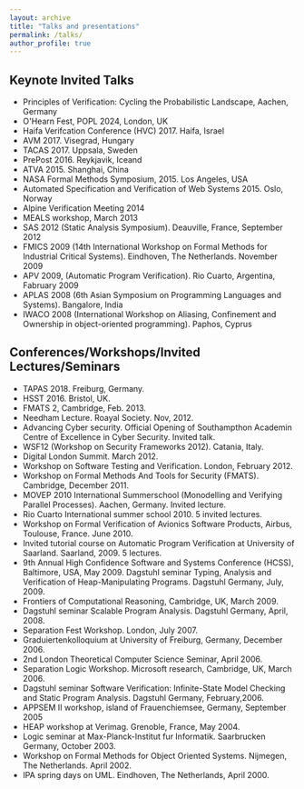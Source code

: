 ```yaml
---
layout: archive
title: "Talks and presentations"
permalink: /talks/
author_profile: true
---
```



## Keynote Invited Talks
* Principles of Verification: Cycling the Probabilistic Landscape, Aachen, Germany
* O'Hearn Fest, POPL 2024, London, UK
* Haifa Verifcation Conference (HVC) 2017. Haifa, Israel
* AVM 2017. Visegrad, Hungary
* TACAS 2017. Uppsala, Sweden 
* PrePost 2016. Reykjavik, Iceand 
* ATVA 2015. Shanghai, China
* NASA Formal Methods Symposium, 2015. Los Angeles, USA
* Automated Specification and Verification of Web Systems 2015. Oslo, Norway
* Alpine Verification Meeting 2014
* MEALS workshop, March 2013
* SAS 2012 (Static Analysis Symposium). Deauville, France, September 2012
* FMICS 2009 (14th International Workshop on Formal Methods for Industrial Critical
Systems). Eindhoven, The Netherlands. November 2009
* APV 2009, (Automatic Program Verification). Rio Cuarto, Argentina, Fabruary 2009
* APLAS 2008 (6th Asian Symposium on Programming Languages and Systems). Bangalore, India
* IWACO 2008 (International Workshop on Aliasing, Confinement and Ownership in
object-oriented programming). Paphos, Cyprus



## Conferences/Workshops/Invited Lectures/Seminars
* TAPAS 2018. Freiburg, Germany.
* HSST 2016. Bristol, UK.
* FMATS 2, Cambridge, Feb. 2013.
* Needham Lecture. Roayal Society. Nov, 2012.
* Advancing Cyber security. Official Opening of Southampthon Academin Centre of Excellence in Cyber Security. Invited talk.
* WSF12 (Workshop on Security Frameworks 2012). Catania, Italy.
* Digital London Summit. March 2012.
* Workshop on Software Testing and Verification. London, February 2012.
* Workshop on Formal Methods And Tools for Security (FMATS). Cambridge, December 2011.
* MOVEP 2010 International Summerschool (Monodelling and Verifying Parallel Processes). Aachen, Germany. Invited lecture.
* Rio Cuarto International summer school 2010. 5 invited lectures.
* Workshop on Formal Verification of Avionics Software Products, Airbus, Toulouse,
France. June 2010.
* Invited tutorial course on Automatic Program Verification at University of Saarland.
Saarland, 2009. 5 lectures.
* 9th Annual High Confidence Software and Systems Conference (HCSS), Baltimore, USA, May 2009.
Dagstuhl seminar Typing, Analysis and Verification of Heap-Manipulating Programs. Dagstuhl Germany, July, 2009.
* Frontiers of Computational Reasoning, Cambridge, UK, March 2009.
* Dagstuhl seminar Scalable Program Analysis. Dagstuhl Germany, April, 2008.
* Separation Fest Workshop. London, July 2007.
* Graduiertenkolloquium at University of Freiburg, Germany, December 2006.
* 2nd London Theoretical Computer Science Seminar, April 2006.
* Separation Logic Workshop. Microsoft research, Cambridge, UK, March 2006.
* Dagstuhl seminar Software Verification: Infinite-State Model Checking and Static Program Analysis. Dagstuhl Germany, February,2006.
* APPSEM II workshop, island of Frauenchiemsee, Germany, September 2005
* HEAP workshop at Verimag. Grenoble, France, May 2004.
* Logic seminar at Max-Planck-Institut fur Informatik. Saarbrucken Germany, October 2003.
* Workshop on Formal Methods for Object Oriented Systems. Nijmegen, The Netherlands. April 2002.
* IPA spring days on UML. Eindhoven, The Netherlands, April 2000.
